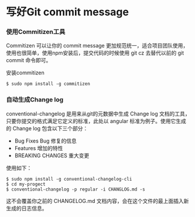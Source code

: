 # 写好Git commit message

### 使用Commitizen工具
Commitizen 可以让你的 commit message 更加规范统一，适合项目团队使用，使用也很简单，使用npm安装后，提交代码的时候使用 git cz 去替代以前的 git commit 命令即可。

安装commitizen
``` shell
$ sudo npm install -g commitizen
```

### 自动生成Change log
conventional-changelog 是用来从git的元数据中生成 Change log 文档的工具，只要你提交的格式满足它定义的标准，此处以 angular 标准为例子。使用它生成的 Change log 包含以下三个部分：
- Bug Fixes Bug 修复的信息
- Features 增加的特性
- BREAKING CHANGES 重大变更

使用如下：
``` shell
$ sudo npm install -g conventional-changelog-cli
$ cd my-progect
$ conventional-changelog -p regular -i CHANGLOG.md -s
```
这不会覆盖你之前的 CHANGELOG.md 文档内容，会在这个文件的最上面插入新生成的日志信息。
